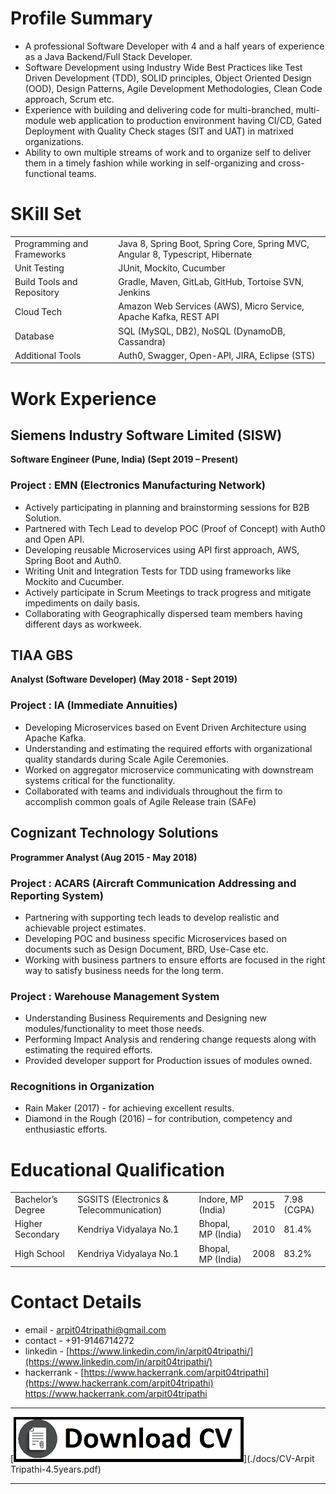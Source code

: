 # Profile Summary

- A professional Software Developer with 4 and a half years of experience as a Java Backend/Full Stack Developer.
- Software Development using Industry Wide Best Practices like Test Driven Development (TDD), SOLID principles, Object
Oriented Design (OOD), Design Patterns, Agile Development Methodologies, Clean Code approach, Scrum etc.
- Experience with building and delivering code for multi-branched, multi-module web application to production environment
having CI/CD, Gated Deployment with Quality Check stages (SIT and UAT) in matrixed organizations.
- Ability to own multiple streams of work and to organize self to deliver them in a timely fashion while working in self-organizing
and cross-functional teams.


# SKill Set

|||
|---|---|
|Programming and Frameworks | Java 8, Spring Boot, Spring Core, Spring MVC, Angular 8, Typescript, Hibernate|
|Unit Testing | JUnit, Mockito, Cucumber|
|Build Tools and Repository | Gradle, Maven, GitLab, GitHub, Tortoise SVN, Jenkins|
|Cloud Tech | Amazon Web Services (AWS), Micro Service, Apache Kafka, REST API|
|Database | SQL (MySQL, DB2), NoSQL (DynamoDB, Cassandra)|
|Additional Tools | Auth0, Swagger, Open-API, JIRA, Eclipse (STS)|

# Work Experience

## Siemens Industry Software Limited (SISW)
**Software Engineer (Pune, India) (Sept 2019 – Present)**

### Project : EMN (Electronics Manufacturing Network)
- Actively participating in planning and brainstorming sessions for B2B Solution.
- Partnered with Tech Lead to develop POC (Proof of Concept) with Auth0 and Open API.
- Developing reusable Microservices using API first approach, AWS, Spring Boot and Auth0.
- Writing Unit and Integration Tests for TDD using frameworks like Mockito and Cucumber.
- Actively participate in Scrum Meetings to track progress and mitigate impediments on daily basis.
- Collaborating with Geographically dispersed team members having different days as workweek.

## TIAA GBS
**Analyst (Software Developer) (May 2018 - Sept 2019)**

### Project : IA (Immediate Annuities)
- Developing Microservices based on Event Driven Architecture using Apache Kafka.
- Understanding and estimating the required efforts with organizational quality standards during Scale Agile Ceremonies.
- Worked on aggregator microservice communicating with downstream systems critical for the functionality.
- Collaborated with teams and individuals throughout the firm to accomplish common goals of Agile Release train (SAFe)

## Cognizant Technology Solutions
**Programmer Analyst (Aug 2015 - May 2018)**

### Project : ACARS (Aircraft Communication Addressing and Reporting System)
- Partnering with supporting tech leads to develop realistic and achievable project estimates.
- Developing POC and business specific Microservices based on documents such as Design Document, BRD, Use-Case etc.
- Working with business partners to ensure efforts are focused in the right way to satisfy business needs for the long term.

### Project : Warehouse Management System
- Understanding Business Requirements and Designing new modules/functionality to meet those needs.
- Performing Impact Analysis and rendering change requests along with estimating the required efforts.
- Provided developer support for Production issues of modules owned.

### Recognitions in Organization
- Rain Maker (2017) - for achieving excellent results.
- Diamond in the Rough (2016) – for contribution, competency and enthusiastic efforts.

# Educational Qualification

|   |   |   |   |   |
|---|---|---|---|---|
|Bachelor’s Degree |SGSITS (Electronics & Telecommunication)| Indore, MP (India)| 2015| 7.98 (CGPA)|
|Higher Secondary| Kendriya Vidyalaya No.1| Bhopal, MP (India)| 2010| 81.4%|
|High School| Kendriya Vidyalaya No.1| Bhopal, MP (India)| 2008| 83.2%|

# Contact Details
- email - arpit04tripathi@gmail.com
- contact - +91-9146714272
- linkedin - [https://www.linkedin.com/in/arpit04tripathi/](https://www.linkedin.com/in/arpit04tripathi/)
- hackerrank - [https://www.hackerrank.com/arpit04tripathi](https://www.hackerrank.com/arpit04tripathi)
https://www.hackerrank.com/arpit04tripathi
---

[![download-cv-368x72.png](./images/download-cv-368x72.png)](./docs/CV-Arpit Tripathi-4.5years.pdf)

---

